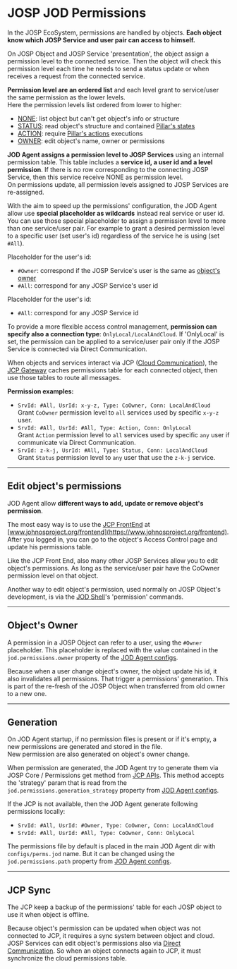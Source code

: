 # JOSP JOD Permissions

In the JOSP EcoSystem, permissions are handled by objects. **Each object know
which JOSP Service and user pair can access to himself.**

On JOSP Object and JOSP Service 'presentation', the object assign a permission
level to the connected service. Then the object will check this permission level
each time he needs to send a status update or when receives a request from the
connected service.

**Permission level are an ordered list** and each level grant to service/user the
same permission as the lower levels.<br/>
Here the permission levels list ordered from lower to higher:

* [NONE](/docs/features/permissions.md#none): list object but can't get object's info or structure
* [STATUS](/docs/features/permissions.md#state): read object's structure and contained [Pillar's states](pillars.md#states)
* [ACTION](/docs/features/permissions.md#action): require [Pillar's actions](pillars.md#actions) executions
* [OWNER](/docs/features/permissions.md#owner): edit object's name, owner or permissions

**JOD Agent assigns a permission level to JOSP Services** using an internal
permission table. This table includes a **service id, a user id and a level permission**.
If there is no row corresponding to the connecting JOSP Service, then this service
receive NONE as permission level.<br/>
On permissions update, all permission levels assigned to JOSP Services are re-assigned.

With the aim to speed up the permissions' configuration, the JOD Agent allow use
**special placeholder as wildcards** instead real service or user id. You can use
those special placeholder to assign a permission level to more than one service/user
pair. For example to grant a desired permission level to a specific user (set
user's id) regardless of the service he is using (set ```#All```).

Placeholder for the user's id:
* ```#Owner```: correspond if the JOSP Service's user is the same as [object's owner](#objects-owner)
* ```#All```: correspond for any JOSP Service's user id

Placeholder for the user's id:
* ```#All```: correspond for any JOSP Service id

To provide a more flexible access control management, **permission can specify
also a connection type**: ```OnlyLocal/LocalAndCloud```. If 'OnlyLocal' is set,
the permission can be applied to a service/user pair only if the JOSP Service is
connected via Direct Communication.

When objects and services interact via JCP ([Cloud Communication](/docs/features/communication.md#cloud-communication)),
the [JCP Gateway](/docs/comps/jcp/core/gws/README.md) caches permissions
table for each connected object, then use those tables to route all messages.

**Permission examples:**

* ```SrvId: #All, UsrId: x-y-z, Type: CoOwner, Conn: LocalAndCloud```<br/>
  Grant ```CoOwner``` permission level to ```all``` services used by specific ```x-y-z``` user.
* ```SrvId: #All, UsrId: #All, Type: Action, Conn: OnlyLocal```<br/>
  Grant ```Action``` permission level to ```all``` services used by specific ```any``` user if communicate via Direct Communication.
* ```SrvId: z-k-j, UsrId: #All, Type: Status, Conn: LocalAndCloud```<br/>
  Grant ```Status``` permission level to ```any``` user that use the ```z-k-j``` service.

---

## Edit object's permissions

JOD Agent allow **different ways to add, update or remove object's permission**.

The most easy way is to use the [JCP FrontEnd](/docs/comps/jcp/core/fe/README.md)
at [www.johnosproject.org/frontend](https://www.johnosproject.org/frontend).
After you logged in, you can go to the object's Access Control page and update
his permissions table.

Like the JCP Front End, also many other JOSP Services allow you to edit object's
permissions. As long as the service/user pair have the CoOwner permission level
on that object.

Another way to edit object's permission, used normally on JOSP Object's development,
is via the [JOD Shell](shell)'s 'permission' commands.

---

## Object's Owner

A permission in a JOSP Object can refer to a user, using the ```#Owner``` placeholder.
This placeholder is replaced with the value contained in the ```jod.permissions.owner```
property of the [JOD Agent configs](configs).

Because when a user change object's owner, the object update his id, it also
invalidates all permissions. That trigger a permissions' generation. This is part
of the re-fresh of the JOSP Object when transferred from old owner to a new one.

---

## Generation

On JOD Agent startup, if no permission files is present or if it's empty, a new
permissions are generated and stored in the file.<br/>
New permission are also generated on object's owner change.

When permission are generated, the JOD Agent try to generate them via JOSP Core
/ Permissions get method from [JCP APIs](/docs/comps/jcp/core/apis/README.md).
This method accepts the 'strategy' param that is read from the ```jod.permissions.generation_strategy```
property from [JOD Agent configs](configs).

If the JCP is not available, then the JOD Agent generate following permissions locally:

* ```SrvId: #All, UsrId: #Owner, Type: CoOwner, Conn: LocalAndCloud```
* ```SrvId: #All, UsrId: #All, Type: CoOwner, Conn: OnlyLocal```

The permissions file by default is placed in the main JOD Agent dir with
```configs/perms.jod``` name. But it can be changed using the ```jod.permissions.path```
property from [JOD Agent configs](configs).

---

## JCP Sync

The JCP keep a backup of the permissions' table for each JOSP object to use it when
object is offline.

Because object's permission can be updated when object was not connected to JCP,
it requires a sync system between object and cloud.<br/>
JOSP Services can edit object's permissions also via [Direct Communication](/docs/features/communication.md#direct-communication).
So when an object connects again to JCP, it must synchronize the cloud permissions table.
